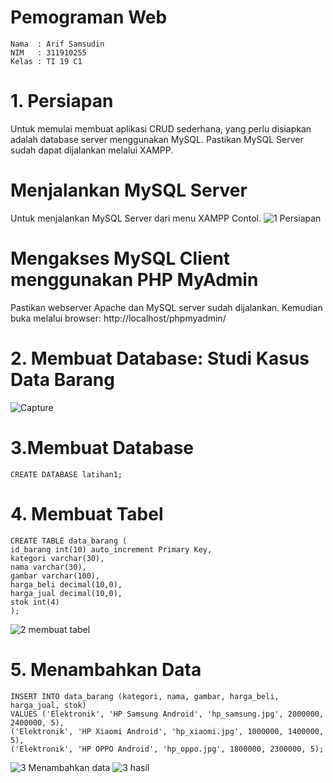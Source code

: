 # Pemograman Web
~~~
Nama  : Arif Samsudin
NIM   : 311910255
Kelas : TI 19 C1
~~~
# 1. Persiapan
Untuk memulai membuat aplikasi CRUD sederhana, yang perlu disiapkan adalah
database server menggunakan MySQL. Pastikan MySQL Server sudah dapat dijalankan
melalui XAMPP.
# Menjalankan MySQL Server
Untuk menjalankan MySQL Server dari menu XAMPP Contol.
![1  Persiapan](https://user-images.githubusercontent.com/81839328/120868349-16afa500-c5be-11eb-93e4-07492d84acc0.JPG)

# Mengakses MySQL Client menggunakan PHP MyAdmin
Pastikan webserver Apache dan MySQL server sudah dijalankan. Kemudian buka
melalui browser: http://localhost/phpmyadmin/

# 2. Membuat Database: Studi Kasus Data Barang
![Capture](https://user-images.githubusercontent.com/81839328/120868532-7312c480-c5be-11eb-9436-c93aad7bf14a.JPG)

# 3.Membuat Database
~~~
CREATE DATABASE latihan1;
~~~

# 4. Membuat Tabel
~~~
CREATE TABLE data_barang (
id_barang int(10) auto_increment Primary Key,
kategori varchar(30),
nama varchar(30),
gambar varchar(100),
harga_beli decimal(10,0),
harga_jual decimal(10,0),
stok int(4)
);
~~~
![2  membuat tabel](https://user-images.githubusercontent.com/81839328/120868798-03e9a000-c5bf-11eb-9643-29a9065ea70b.JPG)

# 5. Menambahkan Data
~~~
INSERT INTO data_barang (kategori, nama, gambar, harga_beli, harga_jual, stok)
VALUES ('Elektronik', 'HP Samsung Android', 'hp_samsung.jpg', 2000000, 2400000, 5),
('Elektronik', 'HP Xiaomi Android', 'hp_xiaomi.jpg', 1000000, 1400000, 5),
('Elektronik', 'HP OPPO Android', 'hp_oppo.jpg', 1800000, 2300000, 5);
~~~
![3  Menambahkan data](https://user-images.githubusercontent.com/81839328/120868891-4317f100-c5bf-11eb-83a2-ae9f289da62b.JPG)
![3  hasil](https://user-images.githubusercontent.com/81839328/120868900-49a66880-c5bf-11eb-8d8f-d0d141d6dc9a.JPG)

